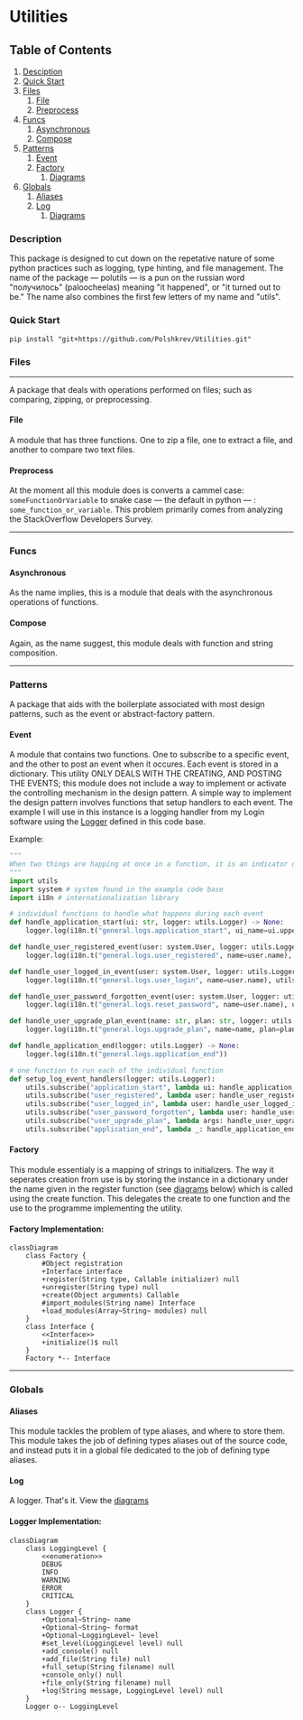 # Utilities

## Table of Contents
1. [Desciption](#description)
2. [Quick Start](#quick-start)
2. [Files](#files)
    1. [File](#file)
    2. [Preprocess](#preprocess)
3. [Funcs](#funcs)
    1. [Asynchronous](#asynchronous)
    2. [Compose](#compose)
4. [Patterns](#patterns)
    1. [Event](#event)
    2. [Factory](#factory)
        1. [Diagrams](#factory-implementation)
5. [Globals](#globals)
    1. [Aliases](#aliases)
    2. [Log](#log)
        1. [Diagrams](#logger-implementation)

### Description
This package is designed to cut down on the repetative nature of some python practices such as logging, type hinting, and file management. The name of the package &mdash; polutils &mdash; is a pun on the russian word "получилось" (paloocheelas) meaning "it happened", or "it turned out to be." The name also combines the first few letters of my name and "utils".

### Quick Start
```console
pip install "git+https://github.com/Polshkrev/Utilities.git"
```

### Files

---

A package that deals with operations performed on files; such as comparing, zipping, or preprocessing.

#### __File__

A module that has three functions. One to zip a file, one to extract a file, and another to compare two text files.

#### __Preprocess__

At the moment all this module does is converts a cammel case: `someFunctionOrVariable` to snake case &mdash; the default in python &mdash; : `some_function_or_variable`. This problem primarily comes from analyzing the StackOverflow Developers Survey.

---

### Funcs

#### __Asynchronous__

As the name implies, this is a module that deals with the asynchronous operations of functions.

#### __Compose__

Again, as the name suggest, this module deals with function and string composition.

---

### Patterns

A package that aids with the boilerplate associated with most design patterns, such as the event or abstract-factory pattern. 

#### __Event__

A module that contains two functions. One to subscribe to a specific event, and the other to post an event when it occures. Each event is stored in a dictionary. This utility ONLY DEALS WITH THE CREATING, AND POSTING THE EVENTS; this module does not include a way to implement or activate the controlling mechanism in the design pattern. A simple way to implement the design pattern involves functions that setup handlers to each event. The example I will use in this instance is a logging handler from my Login software using the [Logger](#log) defined in this code base.

Example:

```python
"""
When two things are happing at once in a function, it is an indicator of low cohesion; high coupling; overall bad design; and an indicator that the event pattern should be used.
"""
import utils
import system # system found in the example code base
import i18n # internationalization library

# individual functions to handle what happens during each event
def handle_application_start(ui: str, logger: utils.Logger) -> None:
    logger.log(i18n.t("general.logs.application_start", ui_name=ui.upper()))

def handle_user_registered_event(user: system.User, logger: utils.Logger) -> None:
    logger.log(i18n.t("general.logs.user_registered", name=user.name), utils.LoggingLevel.INFO)

def handle_user_logged_in_event(user: system.User, logger: utils.Logger) -> None:
    logger.log(i18n.t("general.logs.user_login", name=user.name), utils.LoggingLevel.INFO)

def handle_user_password_forgotten_event(user: system.User, logger: utils.Logger) -> None:
    logger.log(i18n.t("general.logs.reset_password", name=user.name), utils.LoggingLevel.INFO)

def handle_user_upgrade_plan_event(name: str, plan: str, logger: utils.Logger) -> None:
    logger.log(i18n.t("general.logs.upgrade_plan", name=name, plan=plan), utils.LoggingLevel.INFO)

def handle_application_end(logger: utils.Logger) -> None:
    logger.log(i18n.t("general.logs.application_end"))

# one function to run each of the individual function
def setup_log_event_handlers(logger: utils.Logger):
    utils.subscribe("application_start", lambda ui: handle_application_start(ui, logger))
    utils.subscribe("user_registered", lambda user: handle_user_registered_event(user, logger))
    utils.subscribe("user_logged_in", lambda user: handle_user_logged_in_event(user, logger))
    utils.subscribe("user_password_forgotten", lambda user: handle_user_password_forgotten_event(user, logger))
    utils.subscribe("user_upgrade_plan", lambda args: handle_user_upgrade_plan_event(*args, logger=logger))
    utils.subscribe("application_end", lambda _: handle_application_end(logger))
```

#### __Factory__

This module essentialy is a mapping of strings to initializers. The way it seperates creation from use is by storing the instance in a dictionary under the name given in the register function (see [diagrams](#diagrams) below) which is called using the create function. This delegates the create to one function and the use to the programme implementing the utility.

#### Factory Implementation:

```mermaid
classDiagram
    class Factory {
        #Object registration
        +Interface interface
        +register(String type, Callable initializer) null
        +unregister(String type) null
        +create(Object arguments) Callable
        #import_modules(String name) Interface
        +load_modules(Array~String~ modules) null
    }
    class Interface {
        <<Interface>>
        +initialize()$ null
    }
    Factory *-- Interface
```

---

### Globals

#### __Aliases__

This module tackles the problem of type aliases, and where to store them. This module takes the job of defining types aliases out of the source code, and instead puts it in a global file dedicated to the job of defining type aliases.

#### __Log__

A logger. That's it. View the [diagrams](#logger-implementation)

#### Logger Implementation:

```mermaid
classDiagram
    class LoggingLevel {
        <<enumeration>>
        DEBUG
        INFO
        WARNING
        ERROR
        CRITICAL
    }
    class Logger {
        +Optional~String~ name
        +Optional~String~ format
        +Optional~LoggingLevel~ level
        #set_level(LoggingLevel level) null
        +add_console() null
        +add_file(String file) null
        +full_setup(String filename) null
        +console_only() null
        +file_only(String filename) null
        +log(String message, LoggingLevel level) null
    }
    Logger o-- LoggingLevel
```